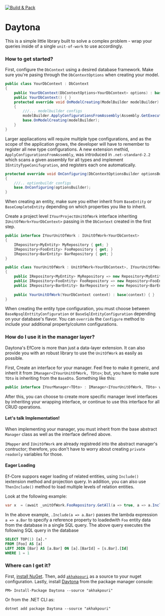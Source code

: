 [![Build & Pack](https://github.com/akhakpouri/daytona/actions/workflows/ci.yml/badge.svg?branch=main)](https://github.com/akhakpouri/daytona/actions/workflows/ci.yml)
# Daytona

This is a simple little library built to solve a complex problem - wrap your queries inside of a single `unit-of-work` to use accordingly.

### How to get started?

First, configure the `DbContext` using a desired database framework. Make sure you're pasing through the `DbContextOptions` when creating your model.

```csharp
public class YourDbContext : DbContext
{
    public YourDbContext(DbContextOptions<YourDbContext> options) : base(options) { }
    public YourDbContext() { }
    protected override void OnModelCreating(ModelBuilder modelBuilder)
    {
        ///... modelbuilder configs
        modelBuilder.ApplyConfigurationsFromAssembly(Assembly.GetExecutingAssembly());
        base.OnModelCreating(modelBuilder);
    }
}
```
Larger appliacations will require multiple type configurations, and as the scope of the application grows, the developer will have to remember to register all new type configurations. A new extension methid, `ApplyConfigurationsFromAssembly`, was introduced in `.net-standard-2.2` which scans a given assembly for all types and implement `IEntityTypeConifugration`, and registers each one automatically.

```csharp
protected override void OnConfiguring(DbContextOptionsBuilder optionsBuilder)
{
    ///.. optionbuildr configs
    base.OnConfiguring(optionsBuilder);
}
```

When creating an entity, make sure you either inherit from `BaseEntity` or `BaseCompleteEntity` depending on which properties you like to inherit.

Create a project level `IYourProjectUnitOfWork` interface inheriting `IUnitOfWork<YourDbContext>` passing in the `DbContext` created in the first step.

```csharp
public interface IYourUnitOfWork : IUnitOfWork<YourDbContext>
{
    IRepository<MyEntity> MyRepository { get; }
    IRepository<FooEntity> FooRepository { get; }
    IRepository<BarEntity> BarRepository { get; }
}

public class YourUnitOfWork : UnitOfWork<YourDbContext>, IYourUnitOfWork
{
    public IRepository<MyEntity> MyRepository => new Repository<MyEntity>(Context);
    public IRepository<FooEntity> FooRepository => new Repository<FooEntity>(Context);
    public IRepository<BarEntity> BarRepository => new Repository<BarEntity>(Context);
    
    public YourUnitOfWork(YourDbContext context) : base(context) { }
}
```

When creating the entity type configuration, you must choose between `BaseNpsqlEnttityConfiguration` or `BaseSqlEntityConfiguration` depending on your database's flavor. You can `override` the `Configure` method to include your additional property/column configurations.

### How do I use it in the manager layer?

Daytona's EfCore is more than just a data-layer extension. It can also provide you with an robust library to use the `UnitOfWork` as easily as possible.

First, Create an interface for your manager. Feel free to make it generic, and inherit it from `IManager<IYourUnitOfWork, TDto>`; but, you have to make sure `TDto` is inheriting from the `BaseDto`. Something like this:

```csharp
public interface IYourManager<TDto> : IManager<IYourUnitOfWork, TDto> where TDto : BaseDto {}
```
After this, you can choose to create more specific manager level interfaces by inheriting your wrapping interface, or continue to use this interface for all CRUD operations.

#### Let's talk Implementation!

When implementing your manager, you must inherit from the base abstract `Manager` class as well as the interface defined above.

`IMapper` and `IUnitOfWork` are already registredd into the abstract manager's contructor; therefore, you don't have to worry about creating `private readonly` variables for those.

#### Eager Loading
Ef-Core suppors eager loading of related entities, using `Include()` iextension method and projection query. In addition, you can also use `ThenInclude()` method to load multiple levels of relation entities.

Look at the following example:

```csharp
var x  = (await _unitOfWork.FooRepository.GetAll(a => true, a => a.Include(a => a.Bar))).FirstOrDefaultAsync();
```

In the above example, `.Include(a => a.Bar)` passes the lambda expression `a => a.Bar` to specify a reference property to loadedwith `Foo` entity data from the database in a single SQL query. The above query executes the following SQL query in the database

```sql
SELECT TOP(1) [a].*
FROM [Foo] AS [a]
LEFT JOIN [Bar] AS [a.Bar] ON [a].[BarId] = [s.Bar].[Id]
WHERE 1 = 1 
```

### Where can I get it?

First, [install NuGet](http://docs.nuget.org/docs/start-here/installing-nuget). Then, add [`akhakpouri`](https://nuget.pkg.github.com/akhakpouri/index.json) as a source to your nuget configuration. Lastly, install [Daytona](https://github.com/akhakpouri/daytona/pkgs/nuget/Daytona) from the package manager console:

```
PM> Install-Package Daytona --source "akhakpouri"
```
Or from the .NET CLI as:
```
dotnet add package Daytona --source "akhakpouri"
```
